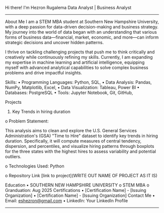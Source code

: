 Hi there! I'm Hezron Rugalema 
Data Analyst | Business Analyst 
________________________________________
About Me
I am a STEM MBA student at Southern New Hampshire University, with a deep passion for data-driven decision-making and business strategy. My journey into the world of data began with an understanding that various forms of business data—financial, market, economic, and more—can inform strategic decisions and uncover hidden patterns.

I thrive on tackling challenging projects that push me to think critically and creatively while continuously refining my skills. Currently, I am expanding my expertise in machine learning and artificial intelligence, equipping myself with advanced analytical capabilities to solve complex business problems and drive impactful insights.

Skills:
•	Programming Languages: Python, SQL,
•	Data Analysis: Pandas, NumPy, Matplotlib, Excel,
•	Data Visualization: Tableau, Power BI
•	Databases: PostgreSQL
•	Tools: Jupyter Notebook, Git, GitHub, 


Projects
1.	Key Trends in hiring duration
   
o	Problem Statement:

This analysis aims to clean and explore the U.S. General Services Administration's (GSA) "Time to Hire" dataset to identify key trends in hiring duration. Specifically, it will compute measures of central tendency, dispersion, and percentiles, and visualize hiring patterns through boxplots for the three states with the highest hires to assess variability and potential outliers.

o	Technologies Used: Python 

o	Repository Link <insert repository>
[link to project](WRITE OUT NAME OF PROJECT AS IT IS)


Education
•	SOUTHERN NEW HAMPSHIRE UNIVERSITY
o	STEM MBA
o	Granduation: Aug 2025
Certifications
•	[Certification Name] - [Issuing Organization]
•	[Certification Name] - [Issuing Organization]
Contact Me
•	Email: eshezron@gmail.com
•	LinkedIn: Your LinkedIn Profile

________________________________________


